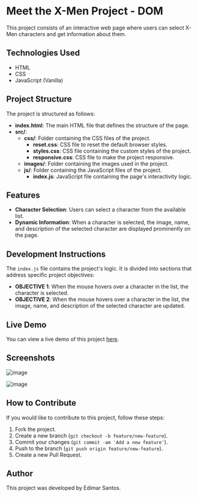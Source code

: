 # Meet the X-Men Project - DOM 

This project consists of an interactive web page where users can select X-Men characters and get information about them.

## Technologies Used

- HTML
- CSS
- JavaScript (Vanilla)

## Project Structure

The project is structured as follows:

- **index.html**: The main HTML file that defines the structure of the page.
- **src/**:
  - **css/**: Folder containing the CSS files of the project.
    - **reset.css**: CSS file to reset the default browser styles.
    - **styles.css**: CSS file containing the custom styles of the project.
    - **responsive.css**: CSS file to make the project responsive.
  - **images/**: Folder containing the images used in the project.
  - **js/**: Folder containing the JavaScript files of the project.
    - **index.js**: JavaScript file containing the page's interactivity logic.

## Features

- **Character Selection**: Users can select a character from the available list.
- **Dynamic Information**: When a character is selected, the image, name, and description of the selected character are displayed prominently on the page.

## Development Instructions

The `index.js` file contains the project's logic. It is divided into sections that address specific project objectives:

- **OBJECTIVE 1**: When the mouse hovers over a character in the list, the character is selected.
- **OBJECTIVE 2**: When the mouse hovers over a character in the list, the image, name, and description of the selected character are updated.

## Live Demo

You can view a live demo of this project [here](https://edimar-dias-dos-santos.github.io/Meet-The-X-Men-DOM/).

## Screenshots

![image](https://github.com/Edimar-Dias-dos-Santos/Meet-The-X-Men-DOM/assets/97312864/75da1ab3-d648-468b-b4f5-a5f74fd47d02)

![image](https://github.com/Edimar-Dias-dos-Santos/Meet-The-X-Men-DOM/assets/97312864/a942dacc-98c8-4e03-860b-90b3ea0e5902)



## How to Contribute

If you would like to contribute to this project, follow these steps:

1. Fork the project.
2. Create a new branch (`git checkout -b feature/new-feature`).
3. Commit your changes (`git commit -am 'Add a new feature'`).
4. Push to the branch (`git push origin feature/new-feature`).
5. Create a new Pull Request.

## Author

This project was developed by Edimar Santos.
